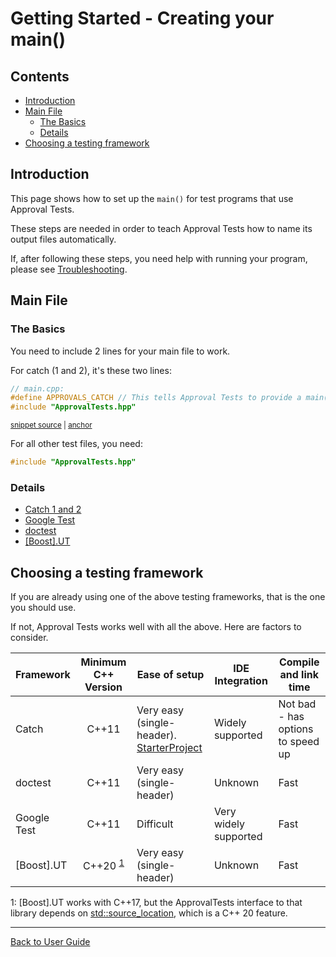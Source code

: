 <!--
GENERATED FILE - DO NOT EDIT
This file was generated by [MarkdownSnippets](https://github.com/SimonCropp/MarkdownSnippets).
Source File: /doc/mdsource/GettingStarted.source.md
To change this file edit the source file and then execute ./run_markdown_templates.sh.
-->

<a id="top"></a>

# Getting Started - Creating your main()


<!-- toc -->
## Contents

  * [Introduction](#introduction)
  * [Main File](#main-file)
    * [The Basics](#the-basics)
    * [Details](#details)
  * [Choosing a testing framework](#choosing-a-testing-framework)<!-- endtoc -->


## Introduction

This page shows how to set up the `main()` for test programs that use Approval Tests.

These steps are needed in order to teach Approval Tests how to name its output files automatically.

If, after following these steps, you need help with running your program, please see [Troubleshooting](/doc/Troubleshooting.md#top).

## Main File

### The Basics

You need to include 2 lines for your main file to work.

For catch (1 and 2), it's these two lines:

<!-- snippet: catch_2_main -->
<a id='snippet-catch_2_main'/></a>
```cpp
// main.cpp:
#define APPROVALS_CATCH // This tells Approval Tests to provide a main() - only do this in one cpp file
#include "ApprovalTests.hpp"
```
<sup><a href='/tests/Catch2_Tests/main.cpp#L6-L10' title='File snippet `catch_2_main` was extracted from'>snippet source</a> | <a href='#snippet-catch_2_main' title='Navigate to start of snippet `catch_2_main`'>anchor</a></sup>
<!-- endsnippet -->

For all other test files, you need:
``` cpp
#include "ApprovalTests.hpp"
```

### Details 

* [Catch 1 and 2](/doc/UsingCatch.md#getting-started-with-catch-1-and-2)
* [Google Test](/doc/UsingGoogleTests.md#getting-started-with-google-test)
* [doctest](/doc/UsingDoctest.md#getting-started-with-doctest)
* [\[Boost\].UT](/doc/UsingUT.md#getting-started-with-ut)

## Choosing a testing framework

If you are already using one of the above testing frameworks, that is the one you should use.

If not, Approval Tests works well with all the above. Here are factors to consider.

| Framework | Minimum C++ Version | Ease of setup | IDE Integration | Compile and link time |
| --- | :-: | --- | --- | --- |
| Catch | C++11 | Very easy (single-header). [StarterProject](https://github.com/approvals/ApprovalTests.Cpp.StarterProject) | Widely supported | Not bad - has options to speed up |
| doctest | C++11 | Very easy (single-header) | Unknown | Fast |
| Google Test | C++11 | Difficult | Very widely supported | Fast |
| \[Boost\].UT | C++20 <sup>[1](#footnote1)</sup> | Very easy (single-header) | Unknown | Fast |

<a name="footnote1">1</a>: \[Boost\].UT works with C++17, but the ApprovalTests interface to that library depends on [std::source_location](https://en.cppreference.com/w/cpp/utility/source_location), which is a C++ 20 feature. 

---

[Back to User Guide](/doc/README.md#top)
